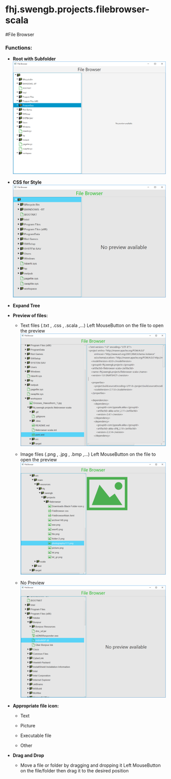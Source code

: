 # fhj.swengb.projects.filebrowser-scala

#File Browser




### __Functions:__

* __Root with Subfolder__ 
![Ohne CSS](ohne_css.png)

* __CSS for Style__ 
![Startansicht](Startansicht.png)

* __Expand Tree__ 

* __Preview of files:__

    * Text files (.txt , .css , .scala ,...)
    Left MouseButton on the file to open the preview
![Text Ansicht](TXT_Preview.png)
    
    * Image files (.png , .jpg , .bmp ,...)
    Left MouseButton on the file to open the preview
![Bilder Ansicht](Picture_Preview.png)
    * No Preview
![Bilder Ansicht](No_preview.png)

* __Appropriate file icon:__

    * Text
    
    * Picture
    
    * Executable file
    
    * Other

* __Drag and Drop__
    * Move a file or folder by dragging and dropping it
    Left MouseButton on the file/folder then drag it to the desired position





